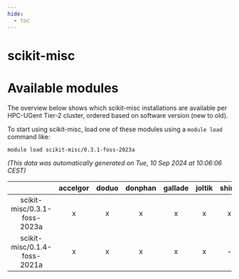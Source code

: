```yaml
---
hide:
  - toc
---
```


scikit-misc
===========

# Available modules


The overview below shows which scikit-misc installations are available per HPC-UGent Tier-2 cluster, ordered based on software version (new to old).

To start using scikit-misc, load one of these modules using a `module load` command like:

```shell
module load scikit-misc/0.3.1-foss-2023a
```

*(This data was automatically generated on Tue, 10 Sep 2024 at 10:06:06 CEST)*  

| |accelgor|doduo|donphan|gallade|joltik|shinx|skitty|
| :---: | :---: | :---: | :---: | :---: | :---: | :---: | :---: |
|scikit-misc/0.3.1-foss-2023a|x|x|x|x|x|x|x|
|scikit-misc/0.1.4-foss-2021a|x|x|x|x|x|-|x|
